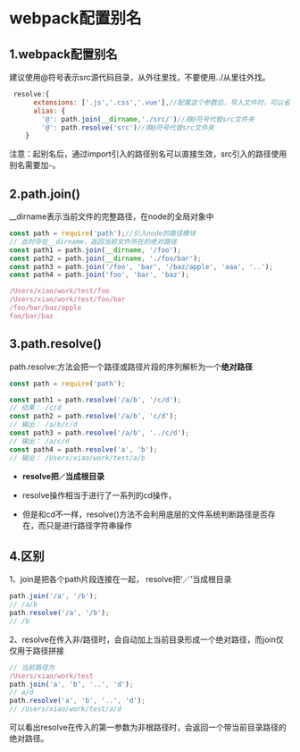 # webpack配置别名

## 1.webpack配置别名

建议使用@符号表示src源代码目录，从外往里找，不要使用../从里往外找。

```js
 resolve:{
      extensions: ['.js','.css','.vue'],//配置这个参数后，导入文件时，可以省略后缀
      alias: {
        '@': path.join(__dirname,'./src/')//用@符号代替src文件夹
        '@': path.resolve('src')//用@符号代替src文件夹
    }
```

注意：起别名后，通过import引入的路径别名可以直接生效，src引入的路径使用别名需要加`~`。

## 2.path.join()

__dirname表示当前文件的完整路径，在node的全局对象中

```js
const path = require('path');//引入node的路径模块
// 此时存在__dirname，返回当前文件所在的绝对路径
const path1 = path.join(__dirname, '/foo');
const path2 = path.join(__dirname, './foo/bar');
const path3 = path.join('/foo', 'bar', '/baz/apple', 'aaa', '..');
const path4 = path.join('foo', 'bar', 'baz');

/Users/xiao/work/test/foo
/Users/xiao/work/test/foo/bar
/foo/bar/baz/apple
foo/bar/baz
```

## 3.path.resolve()

path.resolve:方法会把一个路径或路径片段的序列解析为一个**绝对路径**

```js
const path = require('path');

const path1 = path.resolve('/a/b', '/c/d');
// 结果： /c/d
const path2 = path.resolve('/a/b', 'c/d');
// 输出： /a/b/c/d
const path3 = path.resolve('/a/b', '../c/d');
// 输出： /a/c/d
const path4 = path.resolve('a', 'b');
// 输出： /Users/xiao/work/test/a/b
```

- **resolve把`／`当成根目录**

- resolve操作相当于进行了一系列的cd操作，
- 但是和cd不一样，resolve()方法不会利用底层的文件系统判断路径是否存在，而只是进行路径字符串操作

## 4.区别

1、join是把各个path片段连接在一起， resolve把‘／’当成根目录

```js
path.join('/a', '/b'); 
// /a/b
path.resolve('/a', '/b');
// /b
```

2、resolve在传入非/路径时，会自动加上当前目录形成一个绝对路径，而join仅仅用于路径拼接

```js
// 当前路径为
/Users/xiao/work/test
path.join('a', 'b', '..', 'd');
// a/d
path.resolve('a', 'b', '..', 'd');
// /Users/xiao/work/test/a/d
```

可以看出resolve在传入的第一参数为非根路径时，会返回一个带当前目录路径的绝对路径。

